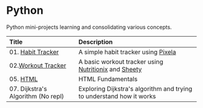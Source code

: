 # Python

Python mini-projects learning and consolidating various concepts.

| Title                                                                     | Description                                                                                                |
| :------------------------------------------------------------------------ | :--------------------------------------------------------------------------------------------------------- |
| 01. [Habit Tracker](https://replit.com/@zan-clifton/habit-tracker?v=1)    | A simple habit tracker using [Pixela](https://pixe.la/)                                                    |
| 02.[Workout Tracker](https://replit.com/@zan-clifton/Workout-Tracker?v=1) | A basic workout tracker using [Nutritionix](https://www.nutritionix.com/) and [Sheety](https://sheety.co/) |
| 05. [HTML]()                                                              | HTML Fundamentals                                                                                          |
| 07. Dijkstra's Algorithm (No repl)                                        | Exploring Dijkstra's algorithm and trying to understand how it works                                       |
